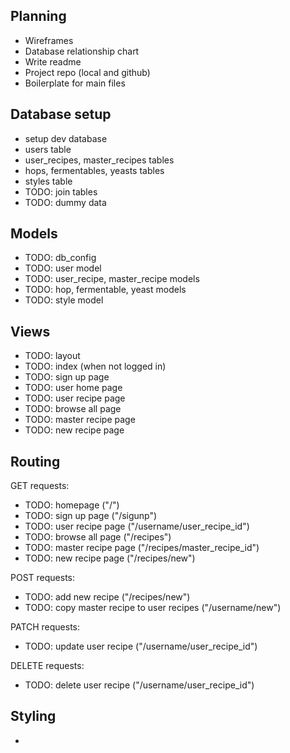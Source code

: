 ## Planning
* Wireframes
* Database relationship chart
* Write readme
* Project repo (local and github)
* Boilerplate for main files

## Database setup
* setup dev database
* users table
* user_recipes, master_recipes tables
* hops, fermentables, yeasts tables
* styles table
* TODO: join tables
* TODO: dummy data

## Models
* TODO: db_config
* TODO: user model
* TODO: user_recipe, master_recipe models
* TODO: hop, fermentable, yeast models
* TODO: style model

## Views
* TODO: layout
* TODO: index (when not logged in)
* TODO: sign up page
* TODO: user home page
* TODO: user recipe page
* TODO: browse all page
* TODO: master recipe page
* TODO: new recipe page

## Routing
GET requests:
* TODO: homepage ("/")
* TODO: sign up page ("/sigunp")
* TODO: user recipe page ("/username/user_recipe_id")
* TODO: browse all page ("/recipes")
* TODO: master recipe page ("/recipes/master_recipe_id")
* TODO: new recipe page ("/recipes/new")

POST requests:
* TODO: add new recipe ("/recipes/new")
* TODO: copy master recipe to user recipes ("/username/new")

PATCH requests:
* TODO: update user recipe ("/username/user_recipe_id")

DELETE requests:
* TODO: delete user recipe ("/username/user_recipe_id")

## Styling
* 
